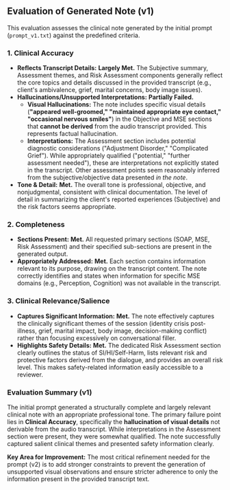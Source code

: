 ## Evaluation of Generated Note (v1)

This evaluation assesses the clinical note generated by the initial prompt (`prompt_v1.txt`) against the predefined criteria.

### 1. Clinical Accuracy

* **Reflects Transcript Details:** **Largely Met.** The Subjective summary, Assessment themes, and Risk Assessment components generally reflect the core topics and details discussed in the provided transcript (e.g., client's ambivalence, grief, marital concerns, body image issues).
* **Hallucinations/Unsupported Interpretations:** **Partially Failed.**
    * **Visual Hallucinations:** The note includes specific visual details (**"appeared well-groomed," "maintained appropriate eye contact," "occasional nervous smiles"**) in the Objective and MSE sections that **cannot be derived** from the audio transcript provided. This represents factual hallucination.
    * **Interpretations:** The Assessment section includes potential diagnostic considerations ("Adjustment Disorder," "Complicated Grief"). While appropriately qualified ("potential," "further assessment needed"), these are interpretations not explicitly stated in the transcript. Other assessment points seem reasonably inferred from the subjective/objective data presented *in the note*.
* **Tone & Detail:** **Met.** The overall tone is professional, objective, and nonjudgmental, consistent with clinical documentation. The level of detail in summarizing the client's reported experiences (Subjective) and the risk factors seems appropriate.

### 2. Completeness

* **Sections Present:** **Met.** All requested primary sections (SOAP, MSE, Risk Assessment) and their specified sub-sections are present in the generated output.
* **Appropriately Addressed:** **Met.** Each section contains information relevant to its purpose, drawing on the transcript content. The note correctly identifies and states when information for specific MSE domains (e.g., Perception, Cognition) was not available in the transcript.

### 3. Clinical Relevance/Salience

* **Captures Significant Information:** **Met.** The note effectively captures the clinically significant themes of the session (identity crisis post-illness, grief, marital impact, body image, decision-making conflict) rather than focusing excessively on conversational filler.
* **Highlights Safety Details:** **Met.** The dedicated Risk Assessment section clearly outlines the status of SI/HI/Self-Harm, lists relevant risk and protective factors derived from the dialogue, and provides an overall risk level. This makes safety-related information easily accessible to a reviewer.

### Evaluation Summary (v1)

The initial prompt generated a structurally complete and largely relevant clinical note with an appropriate professional tone. The primary failure point lies in **Clinical Accuracy**, specifically the **hallucination of visual details** not derivable from the audio transcript. While interpretations in the Assessment section were present, they were somewhat qualified. The note successfully captured salient clinical themes and presented safety information clearly.

**Key Area for Improvement:** The most critical refinement needed for the prompt (v2) is to add stronger constraints to prevent the generation of unsupported visual observations and ensure stricter adherence to only the information present in the provided transcript text.
